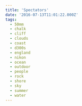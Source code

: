 ```yaml
---
title: 'Spectators'
date: '2016-07-13T11:01:22.000Z'
tags:
  - 50mm
  - chalk
  - cliff
  - clouds
  - coast
  - d300s
  - england
  - nikon
  - ocean
  - outdoor
  - people
  - rock
  - shore
  - sky
  - summer
  - water
---
```

